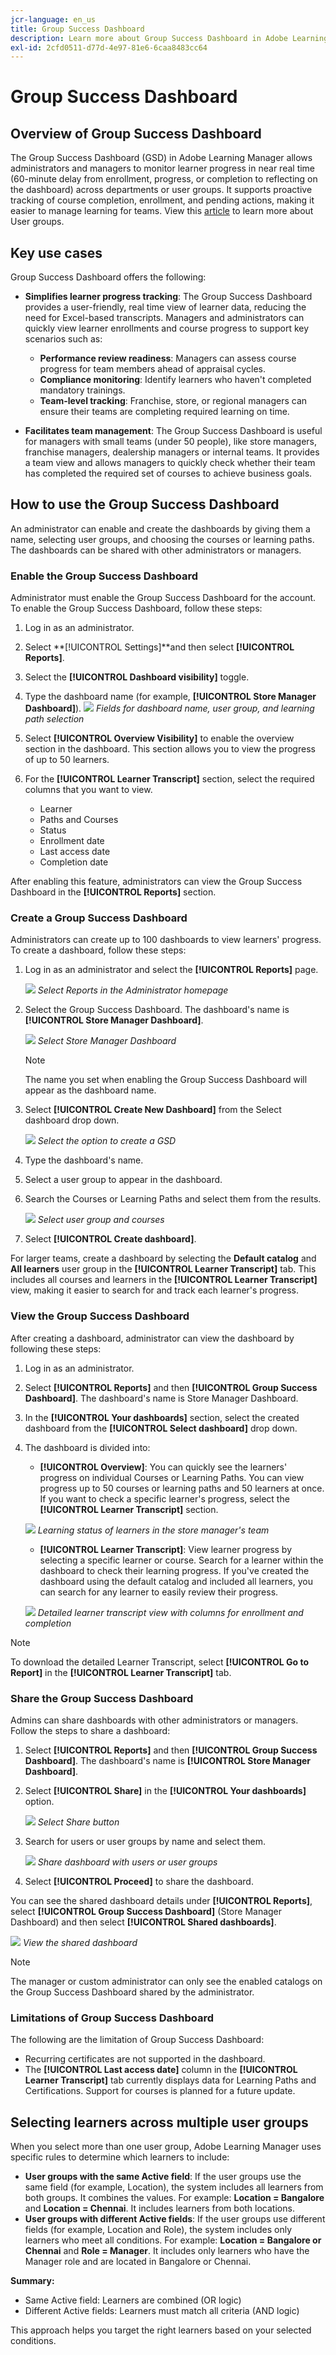 ```yaml
---
jcr-language: en_us
title: Group Success Dashboard
description: Learn more about Group Success Dashboard in Adobe Learning Manager
exl-id: 2cfd0511-d77d-4e97-81e6-6caa8483cc64
---
```

# Group Success Dashboard

## Overview of Group Success Dashboard

The Group Success Dashboard (GSD) in Adobe Learning Manager allows administrators and managers to monitor learner progress in near real time (60-minute delay from enrollment, progress, or completion to reflecting on the dashboard) across departments or user groups. It supports proactive tracking of course completion, enrollment, and pending actions, making it easier to manage learning for teams. View this [article](/help/migrated/administrators/feature-summary/add-users-user-groups.md) to learn more about User groups.

## Key use cases

Group Success Dashboard offers the following:

* **Simplifies learner progress tracking**: The Group Success Dashboard provides a user-friendly, real time view of learner data, reducing the need for Excel-based transcripts. Managers and administrators can quickly view learner enrollments and course progress to support key scenarios such as:

   * **Performance review readiness**: Managers can assess course progress for team members ahead of appraisal cycles.
   * **Compliance monitoring**: Identify learners who haven't completed mandatory trainings.
   * **Team-level tracking**: Franchise, store, or regional managers can ensure their teams are completing required learning on time.

* **Facilitates team management**: The Group Success Dashboard is useful for managers with small teams (under 50 people), like store managers, franchise managers, dealership managers or internal teams. It provides a team view and allows managers to quickly check whether their team has completed the required set of courses to achieve business goals.

## How to use the Group Success Dashboard

An administrator can enable and create the dashboards by giving them a name, selecting user groups, and choosing the courses or learning paths. The dashboards can be shared with other administrators or managers.

### Enable the Group Success Dashboard

Administrator must enable the Group Success Dashboard for the account. To enable the Group Success Dashboard, follow these steps:

1. Log in as an administrator.
2. Select **[!UICONTROL Settings]**and then select **[!UICONTROL Reports]**.
3. Select the **[!UICONTROL Dashboard visibility]** toggle.
4. Type the dashboard name (for example, **[!UICONTROL Store Manager Dashboard]**).
   ![](assets/enable-gsd.png)
   _Fields for dashboard name, user group, and learning path selection_
5. Select **[!UICONTROL Overview Visibility]** to enable the overview section in the dashboard. This section allows you to view the progress of up to 50 learners. 
6. For the **[!UICONTROL Learner Transcript]** section, select the required columns that you want to view.

   * Learner
   * Paths and Courses
   * Status
   * Enrollment date
   * Last access date
   * Completion date

After enabling this feature, administrators can view the Group Success Dashboard in the **[!UICONTROL Reports]** section.

### Create a Group Success Dashboard

Administrators can create up to 100 dashboards to view learners' progress. To create a dashboard, follow these steps:

1. Log in as an administrator and select the **[!UICONTROL Reports]** page.
 
   ![](assets/go-to-reports.png)
   _Select Reports in the Administrator homepage_

2. Select the Group Success Dashboard. The dashboard's name is **[!UICONTROL Store Manager Dashboard]**. 
 
   ![](assets/team-gsd-dashboard.png)
   _Select Store Manager Dashboard_

   >[!NOTE]
   >
   >The name you set when enabling the Group Success Dashboard will appear as the dashboard name.

3. Select **[!UICONTROL Create New Dashboard]** from the Select dashboard drop down.
 
   ![](assets/create-gsd-1.png)
   _Select the option to create a GSD_

4. Type the dashboard's name.
5. Select a user group to appear in the dashboard.
6. Search the Courses or Learning Paths and select them from the results.
 
   ![](assets/create-gsd.png)
   _Select user group and courses_

7. Select **[!UICONTROL Create dashboard]**. 

For larger teams, create a dashboard by selecting the **Default catalog** and **All learners** user group in the **[!UICONTROL Learner Transcript]** tab. This includes all courses and learners in the **[!UICONTROL Learner Transcript]** view, making it easier to search for and track each learner's progress.

### View the Group Success Dashboard

After creating a dashboard, administrator can view the dashboard by following these steps:

1. Log in as an administrator.
2. Select **[!UICONTROL Reports]** and then **[!UICONTROL Group Success Dashboard]**. 
   The dashboard's name is Store Manager Dashboard. 
3. In the **[!UICONTROL Your dashboards]** section, select the created dashboard from the **[!UICONTROL Select dashboard]** drop down. 
4. The dashboard is divided into:
   * **[!UICONTROL Overview]**: You can quickly see the learners' progress on individual Courses or Learning Paths. You can view progress up to 50 courses or learning paths and 50 learners at once. If you want to check a specific learner's progress, select the **[!UICONTROL Learner Transcript]** section.
 
   ![](assets/overview.png)
   _Learning status of learners in the store manager's team_
  
   * **[!UICONTROL Learner Transcript]**: View learner progress by selecting a specific learner or course. Search for a learner within the dashboard to check their learning progress. If you've created the dashboard using the default catalog and included all learners, you can search for any learner to easily review their progress.

   ![](assets/learner-transcript.png)
    _Detailed learner transcript view with columns for enrollment and completion_

>[!NOTE]
>
>To download the detailed Learner Transcript, select **[!UICONTROL Go to Report]** in the **[!UICONTROL Learner Transcript]** tab.

### Share the Group Success Dashboard

Admins can share dashboards with other administrators or managers. Follow the steps to share a dashboard:

1. Select **[!UICONTROL Reports]** and then **[!UICONTROL Group Success Dashboard]**. The dashboard's name is **[!UICONTROL Store Manager Dashboard]**. 
2. Select **[!UICONTROL Share]** in the **[!UICONTROL Your dashboards]** option. 
 
   ![](assets/share-dashboard.png)
   _Select Share button_

3. Search for users or user groups by name and select them.

   ![](assets/share-gsd.png) 
   _Share dashboard with users or user groups_

4. Select **[!UICONTROL Proceed]** to share the dashboard.

You can see the shared dashboard details under **[!UICONTROL Reports]**, select **[!UICONTROL Group Success Dashboard]** (Store Manager Dashboard) and then select **[!UICONTROL Shared dashboards]**.
 
![](assets/shared-dashboard.png) 
_View the shared dashboard_

>[!NOTE]
>
>The manager or custom administrator can only see the enabled catalogs on the Group Success Dashboard shared by the administrator.

### Limitations of Group Success Dashboard

The following are the limitation of Group Success Dashboard:

* Recurring certificates are not supported in the dashboard.
* The **[!UICONTROL Last access date]** column in the **[!UICONTROL Learner Transcript]** tab currently displays data for Learning Paths and Certifications. Support for courses is planned for a future update.

## Selecting learners across multiple user groups

When you select more than one user group, Adobe Learning Manager uses specific rules to determine which learners to include:

* **User groups with the same Active field**: If the user groups use the same field (for example, Location), the system includes all learners from both groups. It combines the values. For example: **Location = Bangalore** and **Location = Chennai**. It includes learners from both locations.
* **User groups with different Active fields**: If the user groups use different fields (for example, Location and Role), the system includes only learners who meet all conditions. For example: **Location = Bangalore or Chennai** and **Role = Manager**. It includes only learners who have the Manager role and are located in Bangalore or Chennai.

**Summary:**

* Same Active field: Learners are combined (OR logic)
* Different Active fields: Learners must match all criteria (AND logic)

This approach helps you target the right learners based on your selected conditions.
